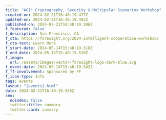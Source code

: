 ```yaml
---
title: "AGI: Cryptography, Security & Multipolar Scenarios Workshop"
created-on: 2024-02-21T16:48:19.477Z
updated-on: 2024-02-21T16:48:19.493Z
published-on: 2024-02-21T16:48:19.506Z
f_featured: false
f_description: San Francisco, CA
f_cta: https://foresight.org/2024-intelligent-cooperation-workshop/
f_cta-text: Learn More
f_start-date: 2024-05-14T15:48:19.518Z
f_end-date: 2024-05-15T15:48:19.530Z
f_image:
  url: /assets/images/vector-foresight-logo-dark-blue.svg
f_event-date: 2024-05-14T15:48:19.542Z
f_ff-involvement: Sponsored by FF
f_icon-type: Info
tags: events
layout: "[events].html"
date: 2024-02-21T16:48:19.555Z
seo:
  noindex: false
  twitter:title: summary
  twitter:card: summary
---
```

